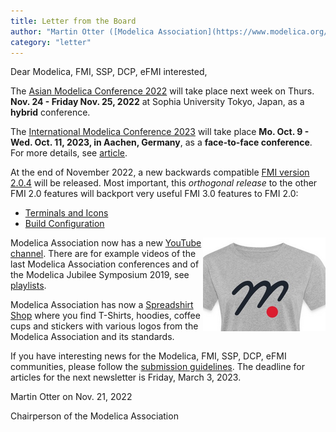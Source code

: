 ```yaml
---
title: Letter from the Board
author: "Martin Otter ([Modelica Association](https://www.modelica.org/))"
category: "letter"
---
```


Dear Modelica, FMI, SSP, DCP, eFMI interested,

The [Asian Modelica Conference 2022](https://2022.asian.conference.modelica.org/) will take place next week on Thurs. **Nov. 24 - Friday Nov. 25, 2022** at Sophia University Tokyo, Japan, as a **hybrid** conference.

The [International Modelica Conference 2023](https://2023.international.conference.modelica.org/) will take place **Mo. Oct. 9 - Wed. Oct. 11, 2023, in Aachen, Germany**, as a **face-to-face conference**.
For more details, see [article](#15th-international-modelica-conference-2023).

At the end of November 2022, a new backwards compatible [FMI version 2.0.4](https://github.com/modelica/fmi-standard/releases) will be released. Most important, this *orthogonal release*  to the other FMI 2.0 features will backport very useful FMI 3.0 features to FMI 2.0:

- [Terminals and Icons](https://fmi-standard.org/docs/3.0/#fmiTerminalsAndIcons)
- [Build Configuration](https://fmi-standard.org/docs/3.0/#fmiTerminalsAndIcons)

<img align="right" src="ma-t-shirt.png">

Modelica Association now has a new [YouTube channel](https://youtube.com/@modelicaassociation). There are for example videos
of the last Modelica Association conferences and of the Modelica Jubilee Symposium 2019,
see [playlists](https://www.youtube.com/@modelicaassociation/playlists).

Modelica Association has now a [Spreadshirt Shop](https://ma-merch.myspreadshop.de/) where you find T-Shirts, hoodies, coffee cups and stickers with various logos from the Modelica Association and its standards.

If you have interesting news for the Modelica, FMI, SSP, DCP, eFMI communities, please follow the [submission guidelines](https://newsletter.modelica.org/submission-guidelines.html). The deadline for articles for the next newsletter is Friday, March 3, 2023.

Martin Otter on Nov. 21, 2022

Chairperson of the Modelica Association
